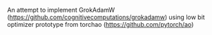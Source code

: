 An attempt to implement GrokAdamW (https://github.com/cognitivecomputations/grokadamw) 
using low bit optimizer prototype from torchao (https://github.com/pytorch/ao)
